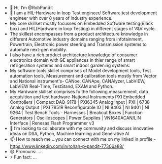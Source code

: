 - 👋 Hi, I’m @RohPandit
- 👀 I am a HIL-Hardware in loop Test engineer/ Software test development engineer with over 8 years of industry experience.
- My core skillset mostly focusses on Embedded Software testing(Black box) and HIL(Hardware in loop Testing)  in different stages of V&V cycle.
- The skillest encompasses from a product architecture knowledge in different Automotive industry domains ranging from infotainment, Powertrain, Electronic power steering and Transmission systems to automate next-gen mobility.
- I also have a rich product architecture knowledge of consumer electronics domain with GE appliances in thier range of smart refrigeration systems and smart indoor gardening systems.
- My software tools skillet comprises of Model development tools, Test automation tools, Measurement and calibration tools mostly from Vector and National instrument's- CANoe, CANApe, CANAlyzer, LabVIEW, LabVIEW Real-Time, TestStand, EXAM and Python.
- My Hardware skillset comprises fo the following measurement, data acquisition and test hardware-National Instruments PXI Embedded Controllers | Compact DAQ-9178 | PXI6345 Analog Input | PXI | 6738 Analog Output | PXI 7851R Reconfigurable IO | NI 9403 | NI 9401 | NI 9264 | Test Bench Tools - Harnesses | Breakout Boxes | Function Generators | Oscilloscopes | Power Supplies | VN1640ACAN/LIN Interface | Renesas Flash Programmer v3
- 💞️ I’m looking to collaborate with my community and discuss innovative ideas on DSA, Python, Machine learning and Generative AI 
- 📫 How to reach me ...you can connect with me on my linked in profile - https://www.linkedin.com/in/rohan-p-pandit-77306a88/
- 😄 Pronouns: ...
- ⚡ Fun fact: ...

<!---
RohPandit/RohPandit is a ✨ special ✨ repository because its `README.md` (this file) appears on your GitHub profile.
You can click the Preview link to take a look at your changes.
--->
